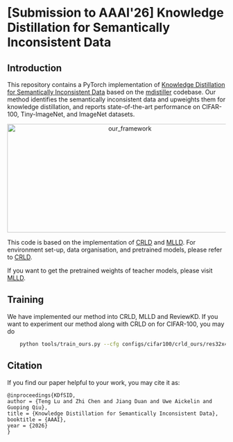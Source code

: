 # [Submission to AAAI'26] Knowledge Distillation for Semantically Inconsistent Data

## Introduction
This repository contains a PyTorch implementation of [Knowledge Distillation for Semantically Inconsistent Data](https://openreview.net/forum?id=ty33kUQu4M&referrer=%5BAuthor%20Console%5D(%2Fgroup%3Fid%3DAAAI.org%2F2026%2FConference%2FAuthors%23your-submissions)) based on the [mdistiller](https://github.com/megvii-research/mdistiller) codebase. Our method identifies the semantically inconsistent data and upweights them for knowledge distillation, and reports state-of-the-art performance on CIFAR-100, Tiny-ImageNet, and ImageNet datasets.

<p align="center">
    <img src="fig/framework.png" alt="our_framework" style="height: 250px; width:550px;"/>
</p>

This code is based on the implementation of [CRLD](https://github.com/arcanienz/CRLD) and [MLLD](https://github.com/Jin-Ying/Multi-Level-Logit-Distillation).
For environment set-up, data organisation, and pretrained models, please refer to [CRLD](https://github.com/megvii-research/mdistiller).

If you want to get the pretrained weights of teacher models, please visit [MLLD](https://github.com/Jin-Ying/Multi-Level-Logit-Distillation).

## Training
We have implemented our method into CRLD, MLLD and ReviewKD. If you want to experiment our method along with CRLD on for CIFAR-100, you may do
```bash
    python tools/train_ours.py --cfg configs/cifar100/crld_ours/res32x4_res8x4.yaml
```



## Citation
If you find our paper helpful to your work, you may cite it as:
```
@inproceedings{KDfSID,
author = {Teng Lu and Zhi Chen and Jiang Duan and Uwe Aickelin and Guoping Qiu},
title = {Knowledge Distillation for Semantically Inconsistent Data},
booktitle = {AAAI},
year = {2026}
}
```

